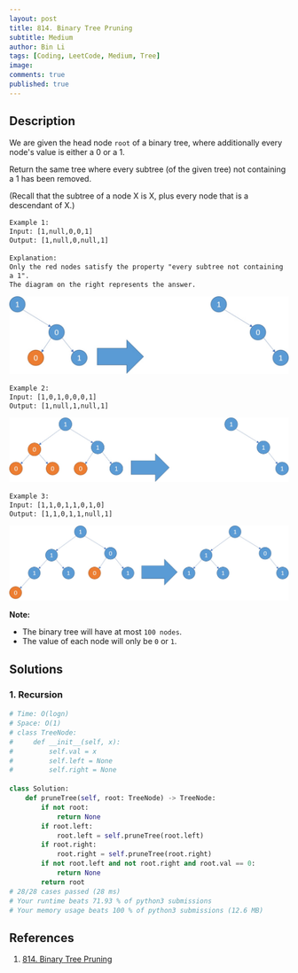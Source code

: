 ```yaml
---
layout: post
title: 814. Binary Tree Pruning
subtitle: Medium
author: Bin Li
tags: [Coding, LeetCode, Medium, Tree]
image: 
comments: true
published: true
---
```


## Description

We are given the head node `root` of a binary tree, where additionally every node's value is either a 0 or a 1.

Return the same tree where every subtree (of the given tree) not containing a 1 has been removed.

(Recall that the subtree of a node X is X, plus every node that is a descendant of X.)

```
Example 1:
Input: [1,null,0,0,1]
Output: [1,null,0,null,1]
 
Explanation: 
Only the red nodes satisfy the property "every subtree not containing a 1".
The diagram on the right represents the answer.
```
![](/img/media/15782170388730.jpg)
```
Example 2:
Input: [1,0,1,0,0,0,1]
Output: [1,null,1,null,1]
```
![](/img/media/15782170557454.jpg)
```
Example 3:
Input: [1,1,0,1,1,0,1,0]
Output: [1,1,0,1,1,null,1]
```
![](/img/media/15782170647153.jpg)

**Note:**

- The binary tree will have at most `100 nodes`.
- The value of each node will only be `0` or `1`.


## Solutions
### 1. Recursion

```python
# Time: O(logn)
# Space: O(1)
# class TreeNode:
#     def __init__(self, x):
#         self.val = x
#         self.left = None
#         self.right = None

class Solution:
    def pruneTree(self, root: TreeNode) -> TreeNode:
        if not root:
            return None
        if root.left:
            root.left = self.pruneTree(root.left)
        if root.right:
            root.right = self.pruneTree(root.right)
        if not root.left and not root.right and root.val == 0:
            return None
        return root
# 28/28 cases passed (28 ms)
# Your runtime beats 71.93 % of python3 submissions
# Your memory usage beats 100 % of python3 submissions (12.6 MB)
```

## References
1. [814. Binary Tree Pruning](https://leetcode.com/problems/binary-tree-pruning/)